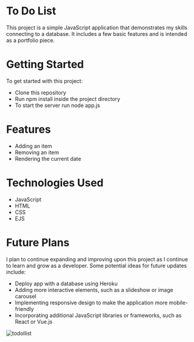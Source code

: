 # To Do List

This project is a simple JavaScript application that demonstrates my skills connecting to a database. It includes a few basic features and is intended as a portfolio piece.

# Getting Started

To get started with this project:

- Clone this repository
- Run npm install inside the project directory
- To start the server run node app.js 


# Features

- Adding an item
- Removing an item
- Rendering the current date

# Technologies Used

- JavaScript
- HTML
- CSS
- EJS


# Future Plans

I plan to continue expanding and improving upon this project as I continue to learn and grow as a developer. Some potential ideas for future updates include:

- Deploy app with a database using Heroku
- Adding more interactive elements, such as a slideshow or image carousel
- Implementing responsive design to make the application more mobile-friendly
- Incorporating additional JavaScript libraries or frameworks, such as React or Vue.js


![todollist](https://user-images.githubusercontent.com/90528783/199352367-f467ae76-be10-4ab2-986a-af7e961eb050.PNG)




